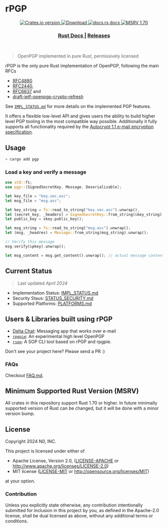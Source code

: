 # rPGP

<div align="center">
  <!-- Crates version -->
  <a href="https://crates.io/crates/pgp">
    <img src="https://img.shields.io/crates/v/pgp.svg?style=flat-square"
    alt="Crates.io version" />
  </a>
  <!-- Downloads -->
  <a href="https://crates.io/crates/pgp">
    <img src="https://img.shields.io/crates/d/pgp.svg?style=flat-square"
      alt="Download" />
  </a>
  <!-- docs.rs docs -->
  <a href="https://docs.rs/pgp">
    <img src="https://img.shields.io/badge/docs-latest-blue.svg?style=flat-square"
      alt="docs.rs docs" />
  </a>
  <!-- msrv -->
  <a href="https://img.shields.io/badge/rustc-1.70+-blue.svg?style=flat-square">
    <img src="https://img.shields.io/badge/rustc-1.70+-blue.svg?style=flat-square"
      alt="MSRV 1.70" />
  </a>
</div>

<div align="center">
  <h3>
    <a href="https://docs.rs/pgp">
      Rust Docs
    </a>
    <span> | </span>
    <a href="https://github.com/rpgp/rpgp/releases">
      Releases
    </a>
  </h3>
</div>
<br/>

> OpenPGP implemented in pure Rust, permissively licensed

rPGP is the only pure Rust implementation of OpenPGP, following the main RFCs

- [RFC4880]
- [RFC2440],
- [RFC6637] and
- [draft-ietf-openpgp-crypto-refresh]

See [`IMPL_STATUS.md`](docs/IMPL_STATUS.md) for more details on the implemented PGP features.

It offers a flexible low-level API and gives users the ability to build higher level PGP tooling in the most compatible way possible.
Additionally it fully supports all functionality required by the [Autocrypt 1.1 e-mail encryption specification].

## Usage

```sh
> cargo add pgp
```

### Load a key and verify a message

```rust
use std::fs;
use pgp::{SignedSecretKey, Message, Deserializable};

let key_file = "key.sec.asc";
let msg_file = "msg.asc";

let key_string = fs::read_to_string("key.sec.asc").unwrap(),
let (secret_key, _headers) = SignedSecretKey::from_string(&key_string).unwrap();
let public_key = skey.public_key();

let msg_string = fs::read_to_string("msg.asc").unwrap();
let (msg, _headres) = Message::from_string(msg_string).unwrap();

// Verify this message
msg.verify(&pkey).unwrap();

let msg_content = msg.get_content().unwrap(); // actual message content
```

## Current Status

> Last updated *April 2024*

- Implementation Status: [IMPL_STATUS.md](docs/IMPL_STATUS.md)
- Security Staus: [STATUS_SECURITY.md](docs/STATUS_SECURITY.md)
- Supported Platforms: [PLATFORMS.md](docs/PLATFORMS.md)


## Users & Libraries built using rPGP

- [Delta Chat]: Messaging app that works over e-mail
- [`rpgpie`]: An experimental high level OpenPGP
- [`rsop`]: A SOP CLI tool based on rPGP and rpgpie.

Don't see your project here? Please send a PR :)

### FAQs

Checkout [FAQ.md](docs/FAQ.md).


## Minimum Supported Rust Version (MSRV)

All crates in this repository support Rust 1.70 or higher. In future minimally supported
version of Rust can be changed, but it will be done with a minor version bump.

## License

Copyright 2024 N0, INC.

This project is licensed under either of

 * Apache License, Version 2.0, ([LICENSE-APACHE](LICENSE-APACHE) or
   http://www.apache.org/licenses/LICENSE-2.0)
 * MIT license ([LICENSE-MIT](LICENSE-MIT) or
   http://opensource.org/licenses/MIT)

at your option.

### Contribution

Unless you explicitly state otherwise, any contribution intentionally submitted
for inclusion in this project by you, as defined in the Apache-2.0 license,
shall be dual licensed as above, without any additional terms or conditions.

[RFC2440]: https://tools.ietf.org/html/rfc2440
[RFC4880]: https://tools.ietf.org/html/rfc4880.html
[Autocrypt 1.1 e-mail encryption specification]: https://autocrypt.org/level1.html
[the `pgp` Crate]: https://crates.io/crates/pgp/
[Delta Chat]: https://delta.chat
[`rsop`]: https://crates.io/crates/rsop/
[`rpgpie`]: https://crates.io/crates/rpgpie
[RFC6637]: https://www.rfc-editor.org/rfc/rfc6637
[draft-ietf-openpgp-crypto-refresh]: https://datatracker.ietf.org/doc/draft-ietf-openpgp-crypto-refresh/13/

